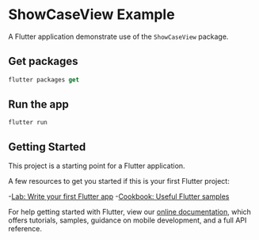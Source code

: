# ShowCaseView Example

A Flutter application demonstrate use of the `ShowCaseView` package.

## Get packages
```dart
flutter packages get
```
## Run the app
`flutter run`

## Getting Started

This project is a starting point for a Flutter application.

A few resources to get you started if this is your first Flutter project:

-[Lab: Write your first Flutter app](https://flutter.dev/docs/get-started/codelab)
-[Cookbook: Useful Flutter samples](https://flutter.dev/docs/cookbook)

For help getting started with Flutter, view our 
[online documentation](https://flutter.dev/docs), which offers tutorials, 
samples, guidance on mobile development, and a full API reference.

